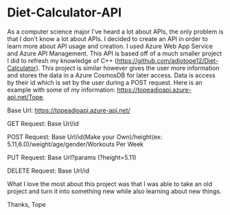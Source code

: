 # Diet-Calculator-API

As a computer science major I've heard a lot about APIs, the only problem is that I don't know a lot about APIs. I decided to create an API in order to learn more about API usage and creation. I used Azure Web App Service and Azure API Management. This API is based off of a much smaller project I did to refresh my knowledge of C++ (https://github.com/adiotope12/Diet-Calculator). This project is similar however gives the user more information and stores the data in a Azure CosmosDB for later access. Data is access by their id which is set by the user during a POST request. Here is an example with some of my information: https://topeadioapi.azure-api.net/Tope.

Base Url: https://topeadioapi.azure-api.net/

GET Request: Base Url/id

POST Request: Base Url/id(Make your Own)/height(ex: 5.11,6.0)/weight/age/gender/Workouts Per Week

PUT Request: Base Url?params (?height=5.11)

DELETE Request: Base Url/id

What I love the most about this project was that I was able to take an old project and turn it into something new while also learning about new things.

Thanks,
Tope
